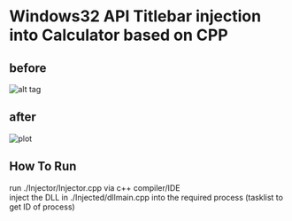 # Windows32 API Titlebar injection into Calculator based on CPP
## before
![alt tag](https://github.com/orel1212/MyWorks/blob/main/General%20-%20programming%20languages/CPP/CalcTitlebarInject/before.png)
## after
![plot](https://github.com/orel1212/MyWorks/blob/main/General%20-%20programming%20languages/CPP/CalcTitlebarInject/after.png)
## How To Run
run ./Injector/Injector.cpp via c++ compiler/IDE <br>
inject the DLL in ./Injected/dllmain.cpp into the required process (tasklist to get ID of process)
 
